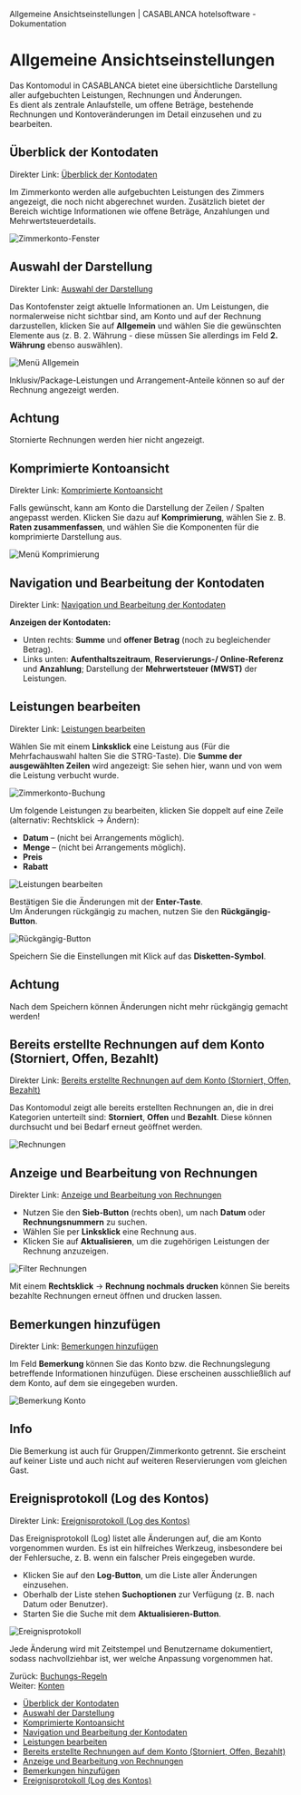 Allgemeine Ansichtseinstellungen | CASABLANCA hotelsoftware - Dokumentation

# Allgemeine Ansichtseinstellungen

Das Kontomodul in CASABLANCA bietet eine übersichtliche Darstellung aller aufgebuchten Leistungen, Rechnungen und Änderungen.  
Es dient als zentrale Anlaufstelle, um offene Beträge, bestehende Rechnungen und Kontoveränderungen im Detail einzusehen und zu bearbeiten.

## Überblick der Kontodaten

Direkter Link: [Überblick der Kontodaten](https://docs.casablanca.at/desktop/account/general_view_settings/#überblick-der-kontodaten "Direkter Link zu Überblick der Kontodaten")

Im Zimmerkonto werden alle aufgebuchten Leistungen des Zimmers angezeigt, die noch nicht abgerechnet wurden. Zusätzlich bietet der Bereich wichtige Informationen wie offene Beträge, Anzahlungen und Mehrwertsteuerdetails.

![Zimmerkonto-Fenster](https://docs.casablanca.at/assets/images/konto_fenster-437c7c0e5e08a7957a75600696fe0dae.png "Zimmerkonto-Fenster")

## Auswahl der Darstellung

Direkter Link: [Auswahl der Darstellung](https://docs.casablanca.at/desktop/account/general_view_settings/#auswahl-der-darstellung "Direkter Link zu Auswahl der Darstellung")

Das Kontofenster zeigt aktuelle Informationen an. Um Leistungen, die normalerweise nicht sichtbar sind, am Konto und auf der Rechnung darzustellen, klicken Sie auf **Allgemein** und wählen Sie die gewünschten Elemente aus (z. B. 2. Währung - diese müssen Sie allerdings im Feld **2. Währung** ebenso auswählen).

![Menü Allgemein](https://docs.casablanca.at/assets/images/konto_allgemein-9d3a78574725ceb4200d82f27e897529.png "Menü Allgemein")

Inklusiv/Package-Leistungen und Arrangement-Anteile können so auf der Rechnung angezeigt werden.

## Achtung

Stornierte Rechnungen werden hier nicht angezeigt.

## Komprimierte Kontoansicht

Direkter Link: [Komprimierte Kontoansicht](https://docs.casablanca.at/desktop/account/general_view_settings/#komprimierte-kontoansicht "Direkter Link zu Komprimierte Kontoansicht")

Falls gewünscht, kann am Konto die Darstellung der Zeilen / Spalten angepasst werden. Klicken Sie dazu auf **Komprimierung**, wählen Sie z. B. **Raten zusammenfassen**, und wählen Sie die Komponenten für die komprimierte Darstellung aus.

![Menü Komprimierung](https://docs.casablanca.at/assets/images/komprimierung_rate-fbc6780bb6e6fb372a1f27f67d69da35.png "Menü Komprimierung")

## Navigation und Bearbeitung der Kontodaten

Direkter Link: [Navigation und Bearbeitung der Kontodaten](https://docs.casablanca.at/desktop/account/general_view_settings/#navigation-und-bearbeitung-der-kontodaten "Direkter Link zu Navigation und Bearbeitung der Kontodaten")

**Anzeigen der Kontodaten:**

* Unten rechts: **Summe** und **offener Betrag** (noch zu begleichender Betrag).
* Links unten: **Aufenthaltszeitraum**, **Reservierungs-/ Online-Referenz** und **Anzahlung**; Darstellung der **Mehrwertsteuer (MWST)** der Leistungen.

## Leistungen bearbeiten

Direkter Link: [Leistungen bearbeiten](https://docs.casablanca.at/desktop/account/general_view_settings/#leistungen-bearbeiten "Direkter Link zu Leistungen bearbeiten")

Wählen Sie mit einem **Linksklick** eine Leistung aus (Für die Mehrfachauswahl halten Sie die STRG-Taste). Die **Summe der ausgewählten Zeilen** wird angezeigt: Sie sehen hier, wann und von wem die Leistung verbucht wurde.

![Zimmerkonto-Buchung](https://docs.casablanca.at/assets/images/konto_buchung-a53934ad4a7a3ef4b9b38cce2d1342dd.png "Zimmerkonto-Buchung")

Um folgende Leistungen zu bearbeiten, klicken Sie doppelt auf eine Zeile (alternativ: Rechtsklick → Ändern):

* **Datum** – (nicht bei Arrangements möglich).
* **Menge** – (nicht bei Arrangements möglich).
* **Preis**
* **Rabatt**

![Leistungen bearbeiten](https://docs.casablanca.at/assets/images/artikel_bearbeiten-be1ec283f86fcddcbb79d6209a7aadd8.png "Leistungen bearbeiten")

Bestätigen Sie die Änderungen mit der **Enter-Taste**.  
Um Änderungen rückgängig zu machen, nutzen Sie den **Rückgängig-Button**.

![Rückgängig-Button](https://docs.casablanca.at/assets/images/rueckgaengig-7b9ed3b47417b69ab579bd8ed54e567b.png "Rückgängig-Button")

Speichern Sie die Einstellungen mit Klick auf das **Disketten-Symbol**.

## Achtung

Nach dem Speichern können Änderungen nicht mehr rückgängig gemacht werden!

## Bereits erstellte Rechnungen auf dem Konto (Storniert, Offen, Bezahlt)

Direkter Link: [Bereits erstellte Rechnungen auf dem Konto (Storniert, Offen, Bezahlt)](https://docs.casablanca.at/desktop/account/general_view_settings/#bereits-erstellte-rechnungen-auf-dem-konto-storniert-offen-bezahlt "Direkter Link zu Bereits erstellte Rechnungen auf dem Konto (Storniert, Offen, Bezahlt)")

Das Kontomodul zeigt alle bereits erstellten Rechnungen an, die in drei Kategorien unterteilt sind: **Storniert**, **Offen** und **Bezahlt**. Diese können durchsucht und bei Bedarf erneut geöffnet werden.

![Rechnungen](https://docs.casablanca.at/assets/images/rechnungen-71f0c4c9b12c41ba8608eb18dd89d352.png "Rechnungen")

## Anzeige und Bearbeitung von Rechnungen

Direkter Link: [Anzeige und Bearbeitung von Rechnungen](https://docs.casablanca.at/desktop/account/general_view_settings/#anzeige-und-bearbeitung-von-rechnungen "Direkter Link zu Anzeige und Bearbeitung von Rechnungen")

* Nutzen Sie den **Sieb-Button** (rechts oben), um nach **Datum** oder **Rechnungsnummern** zu suchen.
* Wählen Sie per **Linksklick** eine Rechnung aus.
* Klicken Sie auf **Aktualisieren**, um die zugehörigen Leistungen der Rechnung anzuzeigen.

![Filter Rechnungen](https://docs.casablanca.at/assets/images/rechnungen_filter-801789421fb35d686c81ba2af96f2fca.png "Filter Rechnungen")

Mit einem **Rechtsklick** → **Rechnung nochmals drucken** können Sie bereits bezahlte Rechnungen erneut öffnen und drucken lassen.

## Bemerkungen hinzufügen

Direkter Link: [Bemerkungen hinzufügen](https://docs.casablanca.at/desktop/account/general_view_settings/#bemerkungen-hinzufügen "Direkter Link zu Bemerkungen hinzufügen")

Im Feld **Bemerkung** können Sie das Konto bzw. die Rechnungslegung betreffende Informationen hinzufügen. Diese erscheinen ausschließlich auf dem Konto, auf dem sie eingegeben wurden.

![Bemerkung Konto](https://docs.casablanca.at/assets/images/benerkung-2fdcf47fdfb6f3da2129448657aba9a4.png "Bemerkung Konto")

## Info

Die Bemerkung ist auch für Gruppen/Zimmerkonto getrennt. Sie erscheint auf keiner Liste und auch nicht auf weiteren Reservierungen vom gleichen Gast.

## Ereignisprotokoll (Log des Kontos)

Direkter Link: [Ereignisprotokoll (Log des Kontos)](https://docs.casablanca.at/desktop/account/general_view_settings/#ereignisprotokoll-log-des-kontos "Direkter Link zu Ereignisprotokoll (Log des Kontos)")

Das Ereignisprotokoll (Log) listet alle Änderungen auf, die am Konto vorgenommen wurden. Es ist ein hilfreiches Werkzeug, insbesondere bei der Fehlersuche, z. B. wenn ein falscher Preis eingegeben wurde.

* Klicken Sie auf den **Log-Button**, um die Liste aller Änderungen einzusehen.
* Oberhalb der Liste stehen **Suchoptionen** zur Verfügung (z. B. nach Datum oder Benutzer).
* Starten Sie die Suche mit dem **Aktualisieren-Button**.

![Ereignisprotokoll](https://docs.casablanca.at/assets/images/ereignisprotokoll-0ba44366386d9fe378f1bb4d27979780.png "Ereignisprotokoll")

Jede Änderung wird mit Zeitstempel und Benutzername dokumentiert, sodass nachvollziehbar ist, wer welche Anpassung vorgenommen hat.

Zurück: [Buchungs-Regeln](https://docs.casablanca.at/desktop/account/booking_rules)  
Weiter: [Konten](https://docs.casablanca.at/desktop/account/accounts_paymaster/)

* [Überblick der Kontodaten](https://docs.casablanca.at/desktop/account/general_view_settings/#überblick-der-kontodaten)
* [Auswahl der Darstellung](https://docs.casablanca.at/desktop/account/general_view_settings/#auswahl-der-darstellung)
* [Komprimierte Kontoansicht](https://docs.casablanca.at/desktop/account/general_view_settings/#komprimierte-kontoansicht)
* [Navigation und Bearbeitung der Kontodaten](https://docs.casablanca.at/desktop/account/general_view_settings/#navigation-und-bearbeitung-der-kontodaten)
* [Leistungen bearbeiten](https://docs.casablanca.at/desktop/account/general_view_settings/#leistungen-bearbeiten)
* [Bereits erstellte Rechnungen auf dem Konto (Storniert, Offen, Bezahlt)](https://docs.casablanca.at/desktop/account/general_view_settings/#bereits-erstellte-rechnungen-auf-dem-konto-storniert-offen-bezahlt)
* [Anzeige und Bearbeitung von Rechnungen](https://docs.casablanca.at/desktop/account/general_view_settings/#anzeige-und-bearbeitung-von-rechnungen)
* [Bemerkungen hinzufügen](https://docs.casablanca.at/desktop/account/general_view_settings/#bemerkungen-hinzufügen)
* [Ereignisprotokoll (Log des Kontos)](https://docs.casablanca.at/desktop/account/general_view_settings/#ereignisprotokoll-log-des-kontos)